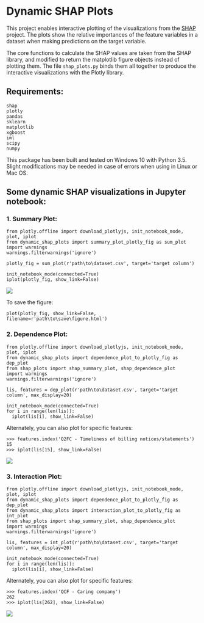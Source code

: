 # Dynamic SHAP Plots
This project enables interactive plotting of the visualizations from the [SHAP](https://github.com/slundberg/shap) project. The plots show the relative importances of the feature variables in a dataset when making predictions on the target variable.

The core functions to calculate the SHAP values are taken from the SHAP library, and modified to return the matplotlib figure objects instead of plotting them. The file `shap_plots.py` binds them all together to produce the interactive visualizations with the Plotly library.

## Requirements:
```
shap
plotly
pandas
sklearn
matplotlib
xgboost
iml
scipy
numpy
```
This package has been built and tested on Windows 10 with Python 3.5. Slight modifications may be needed in case of errors when using in Linux or Mac OS.

##  Some dynamic SHAP visualizations in Jupyter notebook:

### 1. Summary Plot:
```
from plotly.offline import download_plotlyjs, init_notebook_mode, plot, iplot
from dynamic_shap_plots import summary_plot_plotly_fig as sum_plot
import warnings
warnings.filterwarnings('ignore')

plotly_fig = sum_plot(r'path\to\dataset.csv', target='target column')

init_notebook_mode(connected=True)
iplot(plotly_fig, show_link=False)
```

![](https://user-images.githubusercontent.com/39755678/62591715-16cbb480-b903-11e9-818f-82ce793af4b1.png)

To save the figure:
```
plot(plotly_fig, show_link=False, filename=r'path\to\save\figure.html')
```

### 2. Dependence Plot:
```
from plotly.offline import download_plotlyjs, init_notebook_mode, plot, iplot
from dynamic_shap_plots import dependence_plot_to_plotly_fig as dep_plot
from shap_plots import shap_summary_plot, shap_dependence_plot
import warnings
warnings.filterwarnings('ignore')

lis, features = dep_plot(r'path\to\dataset.csv', target='target column', max_display=20)

init_notebook_mode(connected=True)
for i in range(len(lis)):
  iplot(lis[i], show_link=False)
```
Alternately, you can also plot for specific features:

```
>>> features.index('Q2FC - Timeliness of billing notices/statements')
15
>>> iplot(lis[15], show_link=False)
```

![](https://user-images.githubusercontent.com/39755678/62591656-e257f880-b902-11e9-8a44-d5f75ad2304e.png)

### 3. Interaction Plot:
```
from plotly.offline import download_plotlyjs, init_notebook_mode, plot, iplot
from dynamic_shap_plots import dependence_plot_to_plotly_fig as dep_plot
from dynamic_shap_plots import interaction_plot_to_plotly_fig as int_plot
from shap_plots import shap_summary_plot, shap_dependence_plot
import warnings
warnings.filterwarnings('ignore')

lis, features = int_plot(r'path\to\dataset.csv', target='target column', max_display=20)

init_notebook_mode(connected=True)
for i in range(len(lis)):
  iplot(lis[i], show_link=False)
```
Alternately, you can also plot for specific features:

```
>>> features.index('QCF - Caring company')
262
>>> iplot(lis[262], show_link=False)
```

![](https://user-images.githubusercontent.com/39755678/62591749-39f66400-b903-11e9-9400-5c0eaec4c35d.png)
